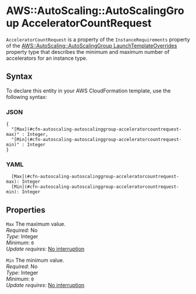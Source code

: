 # AWS::AutoScaling::AutoScalingGroup AcceleratorCountRequest<a name="aws-properties-autoscaling-autoscalinggroup-acceleratorcountrequest"></a>

`AcceleratorCountRequest` is a property of the `InstanceRequirements` property of the [AWS::AutoScaling::AutoScalingGroup LaunchTemplateOverrides](https://docs.aws.amazon.com/AWSCloudFormation/latest/UserGuide/aws-properties-autoscaling-autoscalinggroup-launchtemplateoverrides.html) property type that describes the minimum and maximum number of accelerators for an instance type\.

## Syntax<a name="aws-properties-autoscaling-autoscalinggroup-acceleratorcountrequest-syntax"></a>

To declare this entity in your AWS CloudFormation template, use the following syntax:

### JSON<a name="aws-properties-autoscaling-autoscalinggroup-acceleratorcountrequest-syntax.json"></a>

```
{
  "[Max](#cfn-autoscaling-autoscalinggroup-acceleratorcountrequest-max)" : Integer,
  "[Min](#cfn-autoscaling-autoscalinggroup-acceleratorcountrequest-min)" : Integer
}
```

### YAML<a name="aws-properties-autoscaling-autoscalinggroup-acceleratorcountrequest-syntax.yaml"></a>

```
  [Max](#cfn-autoscaling-autoscalinggroup-acceleratorcountrequest-max): Integer
  [Min](#cfn-autoscaling-autoscalinggroup-acceleratorcountrequest-min): Integer
```

## Properties<a name="aws-properties-autoscaling-autoscalinggroup-acceleratorcountrequest-properties"></a>

`Max` <a name="cfn-autoscaling-autoscalinggroup-acceleratorcountrequest-max"></a>
The maximum value\.  
_Required_: No  
_Type_: Integer  
_Minimum_: `0`  
_Update requires_: [No interruption](https://docs.aws.amazon.com/AWSCloudFormation/latest/UserGuide/using-cfn-updating-stacks-update-behaviors.html#update-no-interrupt)

`Min` <a name="cfn-autoscaling-autoscalinggroup-acceleratorcountrequest-min"></a>
The minimum value\.  
_Required_: No  
_Type_: Integer  
_Minimum_: `0`  
_Update requires_: [No interruption](https://docs.aws.amazon.com/AWSCloudFormation/latest/UserGuide/using-cfn-updating-stacks-update-behaviors.html#update-no-interrupt)
